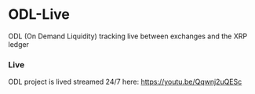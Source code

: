 # ODL-Live
ODL (On Demand Liquidity) tracking live between exchanges and the XRP ledger

### Live
ODL project is lived streamed 24/7 here: https://youtu.be/Qqwnj2uQESc
